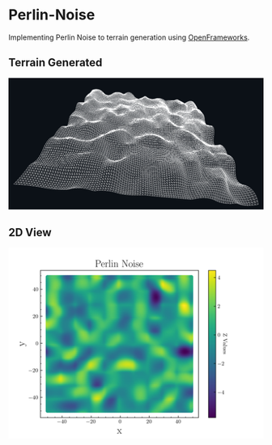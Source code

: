 # Perlin-Noise

Implementing Perlin Noise to terrain generation using [OpenFrameworks](https://github.com/openframeworks/openFrameworks).

## Terrain Generated

![alt text](https://github.com/MiguelLameiras/Perlin-Noise/blob/master/OF_Screenshot.png)

## 2D View

![alt text](https://github.com/MiguelLameiras/Perlin-Noise/blob/master/2D_Map.png)


